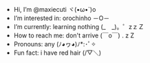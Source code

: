 -  Hi, I’m @maxiecuti ヾ(•ω•`)o
-  I’m interested in: orochinho －O－
-  I’m currently: learning nothing (_　_)。゜zｚＺ
-  How to reach me: don't arrive (￣o￣) . z Z
-  Pronouns: any (ﾉ◕ヮ◕)ﾉ*:･ﾟ✧
-  Fun fact: i have red hair (/▽＼)

<!---
maxiecuti/maxiecuti is a ✨ special ✨ repository because its `README.md` (this file) appears on your GitHub profile.
You can click the Preview link to take a look at your changes.
--->
